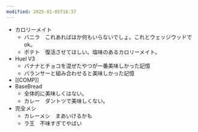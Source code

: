 ```yaml
---
modified: 2025-01-05T18:37
---
```

  

  

  

- カロリーメイト
    - バニラ　これあればほか何もいらないでしょ。これとウェッジウッドでok。
    - ポテト　復活させてほしい。塩味のあるカロリーメイト。
- Huel V3
    - バナナとチョコを混ぜたやつが一番美味しかった記憶
    - バランサーと組み合わせると美味しかった記憶
- [[COMP]]
- BaseBread
    - 全体的に美味しくはない。
    - カレー　ダントツで美味しくない。
- 完全メシ
    - カレーメシ　まあいけるかも
    - ラ王　不味すぎてやばい